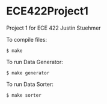 # ECE422Project1

Project 1 for ECE 422
Justin Stuehmer

To compile files:

	$ make

To run Data Generator:

	$ make generator

To run Data Sorter:

	$ make sorter

